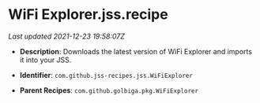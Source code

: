 # WiFi Explorer.jss.recipe

_Last updated 2021-12-23 19:58:07Z_

- **Description**: Downloads the latest version of WiFi Explorer and imports it into your JSS.

- **Identifier**: `com.github.jss-recipes.jss.WiFiExplorer`

- **Parent Recipes**: `com.github.golbiga.pkg.WiFiExplorer`